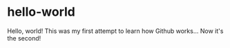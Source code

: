 # hello-world
Hello, world!
This was my first attempt to learn how Github works...
Now it's the second!

